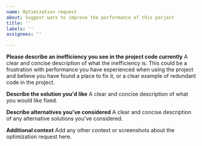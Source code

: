 ```yaml
---
name: Optimization request
about: Suggest wats to improve the performance of this porject
title: ''
labels: ''
assignees: ''

---
```


**Please describe an inefficiency you see in the project code currently**
A clear and concise description of what the inefficiency is. This could be a frustration with performance you have experienced when using the project and believe you have found a place to fix it, or a clear example of redundant code in the project.

**Describe the solution you'd like**
A clear and concise description of what you would like fixed.

**Describe alternatives you've considered**
A clear and concise description of any alternative solutions you've considered.

**Additional context**
Add any other context or screenshots about the optimization request here.
